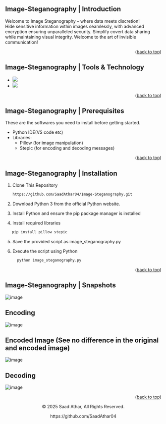 <a name="readme-top"></a>
## Image-Steganography | Introduction

Welcome to Image Steganography – where data meets discretion!  
Hide sensitive information within images seamlessly, with advanced  
encryption ensuring unparalleled security. Simplify covert data sharing  
while maintaining visual integrity. Welcome to the art of invisible communication!

<p align="right">(<a href="#readme-top">back to top</a>)</p>

## Image-Steganography | Tools & Technology

* <img src="https://img.shields.io/badge/Visual_Studio_Code-0078D4?style=for-the-badge&logo=visual%20studio%20code&logoColor=white" />

* <img src="https://img.shields.io/badge/python-3.7_%7C_3.8_%7C_3.9_%7C_3.10_%7C_3.11-blue?style=for-the-badge" />


<p align="right">(<a href="#readme-top">back to top</a>)</p>

## Image-Steganography | Prerequisites

These are the softwares you need to install before getting started.
- Python IDE(VS code etc)
- Libraries:
  - Pillow (for image manipulation)
  - Stepic (for encoding and decoding messages)


<p align="right">(<a href="#readme-top">back to top</a>)</p>

## Image-Steganography | Installation

1. Clone This Repository

   ```sh
   https://github.com/SaadAthar04/Image-Steganography.git
2. Download Python 3 from the official Python website.
3. Install Python and ensure the pip package manager is installed
4. Install required libraries

  ```sh
     pip install pillow stepic
  ```
5. Save the provided script as image_steganography.py
6. Execute the script using Python
   
   ```sh
     python image_steganography.py

<p align="right">(<a href="#readme-top">back to top</a>)</p>

## Image-Steganography | Snapshots

![image](https://github.com/user-attachments/assets/fbc87f8c-ab84-42bd-b126-d674e7982190)

## Encoding
![image](https://github.com/user-attachments/assets/2c37babf-bf9a-4d88-a154-ffe47cc00a89)

## Encoded Image (See no difference in the original and encoded image)
![image](https://github.com/user-attachments/assets/34da8d59-2389-4baa-afa9-28030424a610)

## Decoding
![image](https://github.com/user-attachments/assets/0347433a-b880-48b3-b94a-2bf514d1141a)



<p align="right">(<a href="#readme-top">back to top</a>)</p>

<p align="center"> © 2025 Saad Athar, All Rights Reserved. </p>
<p align="center">
https://github.com/SaadAthar04
</p>
